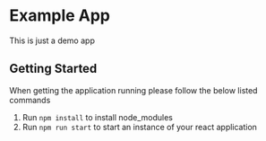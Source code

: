# Example App 
This is just a demo app

## Getting Started
When getting the application running please follow the below listed commands

1. Run `npm install` to install node_modules
2. Run `npm run start` to start an instance of your react application